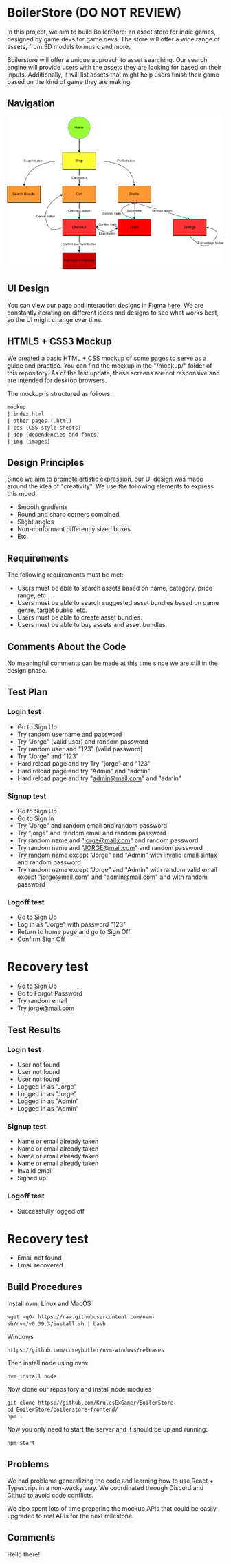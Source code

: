 # BoilerStore (DO NOT REVIEW)

In this project, we aim to build BoilerStore: an asset store for indie games, designed by game devs for game devs. The store will offer a wide range of assets, from 3D models to music and more.

Boilerstore will offer a unique approach to asset searching. Our search engine will provide users with the assets they are looking for based on their inputs. Additionally, it will list assets that might help users finish their game based on the kind of game they are making.

## Navigation
![navigation diagram](navigation/navigation_diagram.png)

## UI Design
You can view our page and interaction designs in Figma [here](https://www.figma.com/file/0VzORJzqKJ0QuVIZ8dZElY/Web?type=design&node-id=0%3A1&t=3D4Uz93yfZ2p1mte-1). We are constantly iterating on different ideas and designs to see what works best, so the UI might change over time.

## HTML5 + CSS3 Mockup
We created a basic HTML + CSS mockup of some pages to serve as a guide and practice. You can find the mockup in the "/mockup/" folder of this repository. As of the last update, these screens are not responsive and are intended for desktop browsers.

The mockup is structured as follows:

    mockup
    | index.html
    | other pages (.html)
    | css (CSS style sheets)
    | dep (dependencies and fonts)
    | img (images)

## Design Principles
Since we aim to promote artistic expression, our UI design was made around the idea of "creativity". We use the following elements to express this mood:

- Smooth gradients
- Round and sharp corners combined
- Slight angles
- Non-conformant differently sized boxes
- Etc.

## Requirements
The following requirements must be met:

- Users must be able to search assets based on name, category, price range, etc.
- Users must be able to search suggested asset bundles based on game genre, target public, etc.
- Users must be able to create asset bundles.
- Users must be able to buy assets and asset bundles.

## Comments About the Code
No meaningful comments can be made at this time since we are still in the design phase.

## Test Plan
### Login test
- Go to Sign Up
- Try random username and password
- Try "Jorge" (valid user) and random password
- Try random user and "123" (valid password)
- Try "Jorge" and "123"
- Hard reload page and try Try "jorge" and "123"
- Hard reload page and try "Admin" and "admin"
- Hard reload page and try "admin@mail.com" and "admin"

### Signup test
- Go to Sign Up
- Go to Sign In
- Try "Jorge" and random email and random password
- Try "jorge" and random email and random password
- Try random name and "jorge@mail.com" and random password
- Try random name and "JORGE@mail.com" and random password
- Try random name except "Jorge" and "Admin" with invalid email sintax and random password
- Try random name except "Jorge" and "Admin" with random valid email except "jorge@mail.com" and "admin@mail.com" and with random password

### Logoff test
- Go to Sign Up
- Log in as "Jorge" with password "123"
- Return to home page and go to Sign Off
- Confirm Sign Off

# Recovery test
- Go to Sign Up
- Go to Forgot Password
- Try random email
- Try jorge@mail.com

## Test Results
### Login test
- User not found
- User not found
- User not found
- Logged in as "Jorge"
- Logged in as "Jorge"
- Logged in as "Admin"
- Logged in as "Admin"
 
### Signup test
- Name or email already taken
- Name or email already taken
- Name or email already taken
- Name or email already taken
- Invalid email
- Signed up

### Logoff test
- Successfully logged off
 
# Recovery test
- Email not found
- Email recovered
  
## Build Procedures
Install nvm:
Linux and MacOS
```
wget -qO- https://raw.githubusercontent.com/nvm-sh/nvm/v0.39.3/install.sh | bash
```
Windows
```
https://github.com/coreybutler/nvm-windows/releases
```

Then install node using nvm:
```
nvm install node
```

Now clone our repository and install node modules
```
git clone https://github.com/KrulesExGamer/BoilerStore
cd BoilerStore/boilerstore-frontend/
npm i
```

Now you only need to start the server and it should be up and running:
```
npm start
```

## Problems
We had problems generalizing the code and learning how to use React + Typescript in a non-wacky way. We coordinated through Discord and Github to avoid code conflicts.

We also spent lots of time preparing the mockup APIs that could be easily upgraded to real APIs for the next milestone.

## Comments
Hello there!
